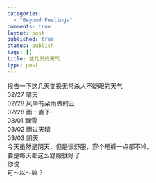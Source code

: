 ```yaml
--- 
categories: 
  - "Beyond Feelings"
comments: true
layout: post
published: true
status: publish
tags: []
title: 这几天的天气
type: post
---
```

<div id="msgcns!5F971C000415D85F!330" class="bvMsg">
<div>报告一下这几天变换无常杀人不眨眼的天气</div>
<div>02/27 晴天<br>02/28 风中有朵雨做的云<br>02/28 雨一直下<br>03/01 飘雪<br>03/02 雨过天晴<br>03/03 阴天</div>
<div>今天虽然是阴天，但是很舒服，穿个短裤一点都不冷。</div>
<div>要是每天都这么舒服就好了</div>
<div>你说</div>
<div>可～以～嘛？</div>
</div>
